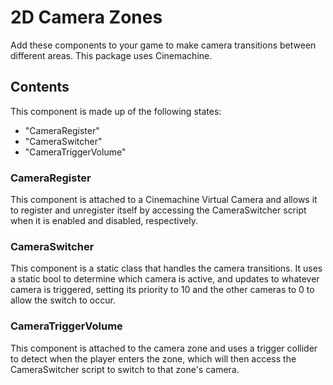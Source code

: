﻿# 2D Camera Zones
Add these components to your game to make camera transitions between different areas. This package uses Cinemachine.

## Contents
This component is made up of the following states:

- "CameraRegister"
- "CameraSwitcher"
- "CameraTriggerVolume"

### CameraRegister
This component is attached to a Cinemachine Virtual Camera and allows it to register and unregister itself by accessing the CameraSwitcher script when it is enabled and disabled, respectively.

### CameraSwitcher
This component is a static class that handles the camera transitions. It uses a static bool to determine which camera is active, and updates to whatever camera is triggered, setting its priority to 10 and the other cameras to 0 to allow the switch to occur.

### CameraTriggerVolume
This component is attached to the camera zone and uses a trigger collider to detect when the player enters the zone, which will then access the CameraSwitcher script to switch to that zone's camera.
